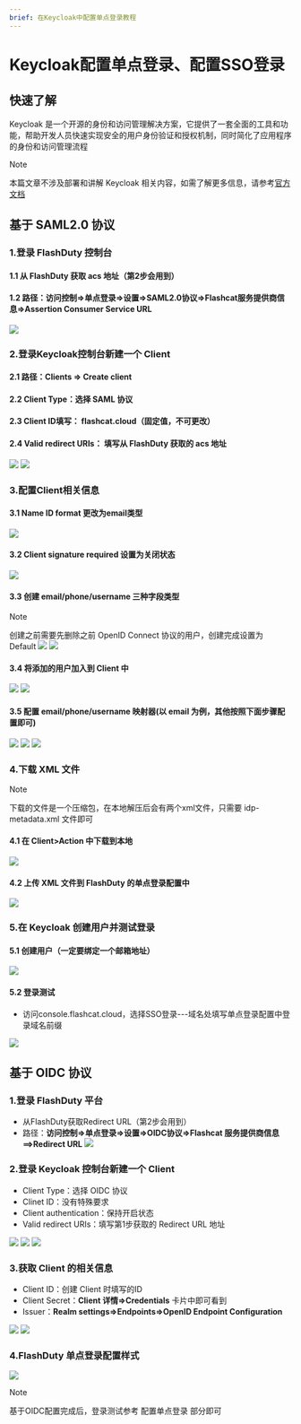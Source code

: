 ```yaml
---
brief: 在Keycloak中配置单点登录教程
---
```


# Keycloak配置单点登录、配置SSO登录

## 快速了解

Keycloak 是一个开源的身份和访问管理解决方案，它提供了一套全面的工具和功能，帮助开发人员快速实现安全的用户身份验证和授权机制，同时简化了应用程序的身份和访问管理流程

> [!NOTE]
> 本篇文章不涉及部署和讲解 Keycloak 相关内容，如需了解更多信息，请参考[官方文档](https://www.keycloak.org/)

## 基于 SAML2.0 协议
### 1.登录 FlashDuty 控制台
#### 1.1 从 FlashDuty 获取 acs 地址（第2步会用到）
#### 1.2 路径：访问控制=>单点登录=>设置=>SAML2.0协议=>Flashcat服务提供商信息=>Assertion Consumer Service URL

![](https://fcdoc.github.io/img/zh/flashduty/mixin/single_sign_on/keycloak/1.avif)

### 2.登录Keycloak控制台新建一个 Client
#### 2.1 路径：Clients => Create client
#### 2.2 Client Type：选择 SAML 协议
#### 2.3 Client ID填写： flashcat.cloud（固定值，不可更改）
#### 2.4 Valid redirect URIs： 填写从 FlashDuty 获取的 acs 地址

![](https://fcdoc.github.io/img/zh/flashduty/mixin/single_sign_on/keycloak/2.avif)
![](https://fcdoc.github.io/img/zh/flashduty/mixin/single_sign_on/keycloak/3.avif)

### 3.配置Client相关信息

#### 3.1 Name ID format 更改为email类型

![](https://fcdoc.github.io/img/zh/flashduty/mixin/single_sign_on/keycloak/4.avif)

#### 3.2 Client signature required 设置为关闭状态

![](https://fcdoc.github.io/img/zh/flashduty/mixin/single_sign_on/keycloak/5.avif)

#### 3.3 创建 email/phone/username 三种字段类型
> [!NOTE]
> 创建之前需要先删除之前 OpenID Connect 协议的用户，创建完成设置为 Default
![](https://fcdoc.github.io/img/zh/flashduty/mixin/single_sign_on/keycloak/6.avif)
![](https://fcdoc.github.io/img/zh/flashduty/mixin/single_sign_on/keycloak/7.avif)

#### 3.4 将添加的用户加入到 Client 中
![](https://fcdoc.github.io/img/zh/flashduty/mixin/single_sign_on/keycloak/8.avif)
![](https://fcdoc.github.io/img/zh/flashduty/mixin/single_sign_on/keycloak/9.avif)

#### 3.5 配置 email/phone/username 映射器(以 email 为例，其他按照下面步骤配置即可)
![](https://fcdoc.github.io/img/zh/flashduty/mixin/single_sign_on/keycloak/10.avif)
![](https://fcdoc.github.io/img/zh/flashduty/mixin/single_sign_on/keycloak/11.avif)
![](https://fcdoc.github.io/img/zh/flashduty/mixin/single_sign_on/keycloak/12.avif)

### 4.下载 XML 文件
> [!NOTE]
> 下载的文件是一个压缩包，在本地解压后会有两个xml文件，只需要 idp-metadata.xml 文件即可
#### 4.1 在 Client>Action 中下载到本地
![](https://fcdoc.github.io/img/zh/flashduty/mixin/single_sign_on/keycloak/13.avif)

#### 4.2 上传 XML 文件到 FlashDuty 的单点登录配置中
![](https://fcdoc.github.io/img/zh/flashduty/mixin/single_sign_on/keycloak/14.avif)

### 5.在 Keycloak 创建用户并测试登录

#### 5.1 创建用户（一定要绑定一个邮箱地址）
![](https://fcdoc.github.io/img/zh/flashduty/mixin/single_sign_on/keycloak/15.avif)

#### 5.2 登录测试
- 访问console.flashcat.cloud，选择SSO登录---域名处填写单点登录配置中登录域名前缀

![](https://fcdoc.github.io/img/zh/flashduty/mixin/single_sign_on/keycloak/16.avif)

## 基于 OIDC 协议
### 1.登录 FlashDuty 平台
- 从FlashDuty获取Redirect URL（第2步会用到）
- 路径：**访问控制=>单点登录=>设置=>OIDC协议=>Flashcat 服务提供商信息==>Redirect URL**
![](https://fcdoc.github.io/img/zh/flashduty/mixin/single_sign_on/keycloak/17.avif)

### 2.登录 Keycloak 控制台新建一个 Client

- Client Type：选择 OIDC 协议
- Clinet ID：没有特殊要求
- Client authentication：保持开启状态
- Valid redirect URIs：填写第1步获取的 Redirect URL 地址

![](https://fcdoc.github.io/img/zh/flashduty/mixin/single_sign_on/keycloak/18.avif)
![](https://fcdoc.github.io/img/zh/flashduty/mixin/single_sign_on/keycloak/19.avif)
![](https://fcdoc.github.io/img/zh/flashduty/mixin/single_sign_on/keycloak/20.avif)

### 3.获取 Client 的相关信息

- Client ID：创建 Client 时填写的ID
- Client Secret：**Client 详情=>Credentials** 卡片中即可看到
- Issuer：**Realm settings=>Endpoints=>OpenID Endpoint Configuration**

![](https://fcdoc.github.io/img/zh/flashduty/mixin/single_sign_on/keycloak/21.avif)
![](https://fcdoc.github.io/img/zh/flashduty/mixin/single_sign_on/keycloak/22.avif)

### 4.FlashDuty 单点登录配置样式

![](https://fcdoc.github.io/img/zh/flashduty/mixin/single_sign_on/keycloak/23.avif)

> [!NOTE]
> 基于OIDC配置完成后，登录测试参考 配置单点登录 部分即可